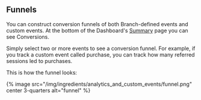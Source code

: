 
## Funnels

You can construct conversion funnels of both Branch-defined events and custom events. At the bottom of the Dashboard's [Summary](https://dashboard.branch.io/#) page you can see Conversions.

Simply select two or more events to see a conversion funnel. For example, if you track a custom event called purchase, you can track how many referred sessions led to purchases.

This is how the funnel looks:

{% image src="/img/ingredients/analytics_and_custom_events/funnel.png" center 3-quarters alt="funnel" %}

